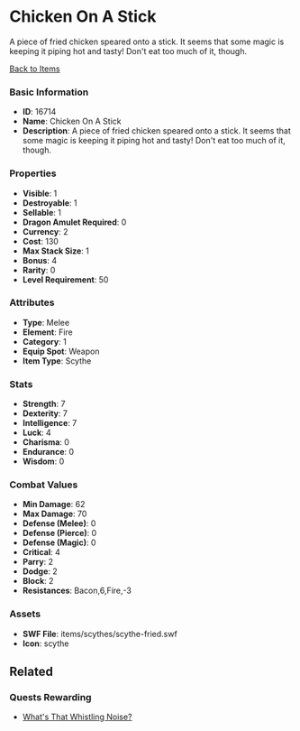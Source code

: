# Chicken On A Stick

A piece of fried chicken speared onto a stick. It seems that some magic is keeping it piping hot and tasty! Don't eat too much of it, though.

[Back to Items](../items.md)

### Basic Information

- **ID**: 16714
- **Name**: Chicken On A Stick
- **Description**: A piece of fried chicken speared onto a stick. It seems that some magic is keeping it piping hot and tasty! Don&#039;t eat too much of it, though.

### Properties

- **Visible**: 1
- **Destroyable**: 1
- **Sellable**: 1
- **Dragon Amulet Required**: 0
- **Currency**: 2
- **Cost**: 130
- **Max Stack Size**: 1
- **Bonus**: 4
- **Rarity**: 0
- **Level Requirement**: 50

### Attributes

- **Type**: Melee
- **Element**: Fire
- **Category**: 1
- **Equip Spot**: Weapon
- **Item Type**: Scythe

### Stats

- **Strength**: 7
- **Dexterity**: 7
- **Intelligence**: 7
- **Luck**: 4
- **Charisma**: 0
- **Endurance**: 0
- **Wisdom**: 0

### Combat Values

- **Min Damage**: 62
- **Max Damage**: 70
- **Defense (Melee)**: 0
- **Defense (Pierce)**: 0
- **Defense (Magic)**: 0
- **Critical**: 4
- **Parry**: 2
- **Dodge**: 2
- **Block**: 2
- **Resistances**: Bacon,6,Fire,-3

### Assets

- **SWF File**: items/scythes/scythe-fried.swf
- **Icon**: scythe

## Related

### Quests Rewarding

- [What's That Whistling Noise?](../quests/1393-what-s-that-whistling-noise.md)

